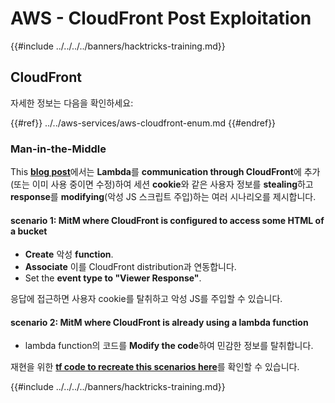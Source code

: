# AWS - CloudFront Post Exploitation

{{#include ../../../../banners/hacktricks-training.md}}

## CloudFront

자세한 정보는 다음을 확인하세요:

{{#ref}}
../../aws-services/aws-cloudfront-enum.md
{{#endref}}

### Man-in-the-Middle

This [**blog post**](https://medium.com/@adan.alvarez/how-attackers-can-misuse-aws-cloudfront-access-to-make-it-rain-cookies-acf9ce87541c)에서는 **Lambda**를 **communication through CloudFront**에 추가(또는 이미 사용 중이면 수정)하여 세션 **cookie**와 같은 사용자 정보를 **stealing**하고 **response**를 **modifying**(악성 JS 스크립트 주입)하는 여러 시나리오를 제시합니다.

#### scenario 1: MitM where CloudFront is configured to access some HTML of a bucket

- **Create** 악성 **function**.
- **Associate** 이를 CloudFront distribution과 연동합니다.
- Set the **event type to "Viewer Response"**.

응답에 접근하면 사용자 cookie를 탈취하고 악성 JS를 주입할 수 있습니다.

#### scenario 2: MitM where CloudFront is already using a lambda function

- lambda function의 코드를 **Modify the code**하여 민감한 정보를 탈취합니다.

재현을 위한 [**tf code to recreate this scenarios here**](https://github.com/adanalvarez/AWS-Attack-Scenarios/tree/main)를 확인할 수 있습니다.

{{#include ../../../../banners/hacktricks-training.md}}
